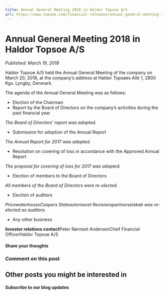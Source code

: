 ```yaml
---
title: Annual General Meeting 2018 in Haldor Topsoe A/S
url: https://www.topsoe.com/financial-releases/annual-general-meeting-in-haldor-topsoe-a/s-2018#main-content
---
```


# Annual General Meeting 2018 in Haldor Topsoe A/S

*Published: March 19, 2018*

Haldor Topsoe A/S held the Annual General Meeting of the company on March 20, 2018, at the company’s address at Haldor Topsøes Allé 1, 2800 Kgs. Lyngby, Denmark.

The agenda of the Annual General Meeting was as follows:

- Election of the Chairman
- Report by the Board of Directors on the company’s activities during the past financial year

*The Board of Directors’ report was adopted.*

- Submission for adoption of the Annual Report

*The Annual Report for 2017 was adopted.*

- Resolution on covering of loss in accordance with the Approved Annual Report

*The proposal for covering of loss for 2017 was adopted.*

- Election of members to the Board of Directors

*All members of the Board of Directors were re-elected.*

- Election of auditors

*PricewaterhouseCoopers Statsautoriseret Revisionspartnerselskab was re-elected as auditors.*

- Any other business

**Investor relations contact**Peter Rønnest AndersenChief Financial OfficerHaldor Topsoe A/S

#### Share your thoughts

### Comment on this post

## Other posts you might be interested in

#### Subscribe to our blog updates